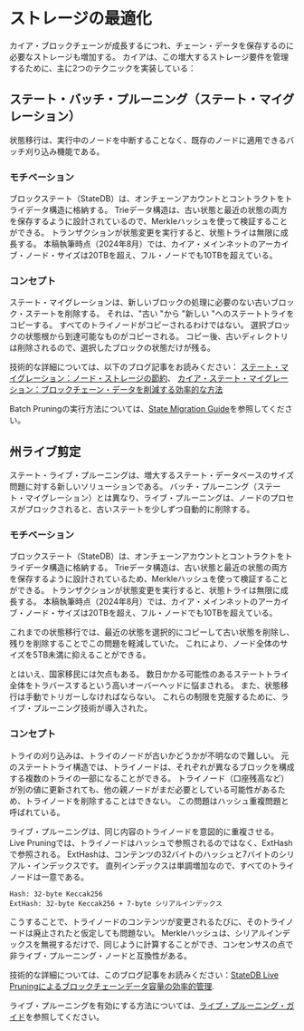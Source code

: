 # ストレージの最適化

カイア・ブロックチェーンが成長するにつれ、チェーン・データを保存するのに必要なストレージも増加する。 カイアは、この増大するストレージ要件を管理するために、主に2つのテクニックを実装している：

## ステート・バッチ・プルーニング（ステート・マイグレーション）

状態移行は、実行中のノードを中断することなく、既存のノードに適用できるバッチ刈り込み機能である。

### モチベーション

ブロックステート（StateDB）は、オンチェーンアカウントとコントラクトをトライデータ構造に格納する。 Trieデータ構造は、古い状態と最近の状態の両方を保存するように設計されているので、Merkleハッシュを使って検証することができる。 トランザクションが状態変更を実行すると、状態トライは無限に成長する。 本稿執筆時点（2024年8月）では、カイア・メインネットのアーカイブ・ノード・サイズは20TBを超え、フル・ノードでも10TBを超えている。

### コンセプト

ステート・マイグレーションは、新しいブロックの処理に必要のない古いブロック・ステートを削除する。 それは、"古い "から "新しい "へのステートトライをコピーする。 すべてのトライノードがコピーされるわけではない。 選択ブロックの状態根から到達可能なものがコピーされる。 コピー後、古いディレクトリは削除されるので、選択したブロックの状態だけが残る。

技術的な詳細については、以下のブログ記事をお読みください：
[ステート・マイグレーション：ノード・ストレージの節約](https://medium.com/klaytn/klaytn-v1-5-0-state-migration-saving-node-storage-1358d87e4a7a)、
[カイア・ステート・マイグレーション：ブロックチェーン・データを削減する効率的な方法](https://medium.com/klaytn/klaytn-state-migration-an-efficient-way-to-reduce-blockchain-data-6615a3b36523)

Batch Pruningの実行方法については、[State Migration Guide](../../misc/operation/node-pruning.md#how-to-perform-batch-pruning)を参照してください。

## 州ライブ剪定

ステート・ライブ・プルーニングは、増大するステート・データベースのサイズ問題に対する新しいソリューションである。 バッチ・プルーニング（ステート・マイグレーション）とは異なり、ライブ・プルーニングは、ノードのプロセスがブロックされると、古いステートを少しずつ自動的に削除する。

### モチベーション

ブロックステート（StateDB）は、オンチェーンアカウントとコントラクトをトライデータ構造に格納する。 Trieデータ構造は、古い状態と最近の状態の両方を保存するように設計されているため、Merkleハッシュを使って検証することができる。 トランザクションが状態変更を実行すると、状態トライは無限に成長する。 本稿執筆時点（2024年8月）では、カイア・メインネットのアーカイブ・ノード・サイズは20TBを超え、フル・ノードでも10TBを超えている。

これまでの状態移行では、最近の状態を選択的にコピーして古い状態を削除し、残りを削除することでこの問題を軽減していた。 これにより、ノード全体のサイズを5TB未満に抑えることができる。

とはいえ、国家移民には欠点もある。 数日かかる可能性のあるステートトライ全体をトラバースするという高いオーバーヘッドに悩まされる。 また、状態移行は手動でトリガーしなければならない。 これらの制限を克服するために、ライブ・プルーニング技術が導入された。

### コンセプト

トライの刈り込みは、トライのノードが古いかどうかが不明なので難しい。 元のステートトライ構造では、トライノードは、それぞれが異なるブロックを構成する複数のトライの一部になることができる。 トライノード（口座残高など）が別の値に更新されても、他の親ノードがまだ必要としている可能性があるため、トライノードを削除することはできない。 この問題はハッシュ重複問題と呼ばれている。

ライブ・プルーニングは、同じ内容のトライノードを意図的に重複させる。 Live Pruningでは、トライノードはハッシュで参照されるのではなく、ExtHashで参照される。 ExtHashは、コンテンツの32バイトのハッシュと7バイトのシリアル・インデックスです。 直列インデックスは単調増加なので、すべてのトライノードは一意である。

```
Hash: 32-byte Keccak256
ExtHash: 32-byte Keccak256 + 7-byte シリアルインデックス
```

こうすることで、トライノードのコンテンツが変更されるたびに、そのトライノードは廃止されたと仮定しても問題ない。 Merkleハッシュは、シリアルインデックスを無視するだけで、同じように計算することができ、コンセンサスの点で非ライブ・プルーニング・ノードと互換性がある。

技術的な詳細については、このブログ記事をお読みください：[StateDB Live Pruningによるブロックチェーンデータ容量の効率的管理](https://medium.com/klaytn/strong-efficient-management-of-blockchain-data-capacity-with-statedb-live-pruning-strong-6aaa09b05f91).

ライブ・プルーニングを有効にする方法については、[ライブ・プルーニング・ガイド](../../misc/operation/node-pruning.md#how-to-perform-live-pruning)を参照してください。
